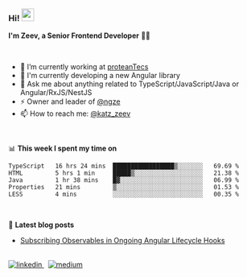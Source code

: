 <h3>
  Hi! <a href="https://www.gautamkrishnar.com/"><img src="https://media.giphy.com/media/hvRJCLFzcasrR4ia7z/giphy.gif" width="25px"></a>
</h3>

**I'm Zeev, a Senior Frontend Developer** 👨‍💻

<br/>

- 🔭 I’m currently working at [proteanTecs](https://www.proteantecs.com)
- 🌱 I'm currently developing a new Angular library 
- 💬 Ask me about anything related to TypeScript/JavaScript/Java or Angular/RxJS/NestJS
- ⚡ Owner and leader of [@ngze](https://github.com/ngze)
- 📫 How to reach me: [@katz_zeev](https://twitter.com/katz_zeev)

<br/>

📊 **This week I spent my time on**
<!--START_SECTION:waka-->
```text
TypeScript   16 hrs 24 mins  █████████████████▒░░░░░░░   69.69 % 
HTML         5 hrs 1 min     █████▒░░░░░░░░░░░░░░░░░░░   21.38 % 
Java         1 hr 38 mins    █▓░░░░░░░░░░░░░░░░░░░░░░░   06.99 % 
Properties   21 mins         ▒░░░░░░░░░░░░░░░░░░░░░░░░   01.53 % 
LESS         4 mins          ░░░░░░░░░░░░░░░░░░░░░░░░░   00.35 % 
```
<!--END_SECTION:waka-->

<br/>

📕 **Latest blog posts**
<!-- BLOG-POST-LIST:START -->
- [Subscribing Observables in Ongoing Angular Lifecycle Hooks](https://medium.com/@zeevkatz/subscribing-observables-in-ongoing-angular-lifecycle-hooks-473224afda?source=rss-7a220ee6b5f1------2)
<!-- BLOG-POST-LIST:END -->

<br/>

<a href="https://linkedin.com/in/zeev-katz" target="_blank">
  <img src=https://img.shields.io/badge/linkedin-%231E77B5.svg?&style=for-the-badge&logo=linkedin&logoColor=white alt=linkedin style="margin-bottom: 5px;" />
</a>
&nbsp;
<a href="https://medium.com/@zeevkatz" target="_blank">
  <img src=https://img.shields.io/badge/medium-%23292929.svg?&style=for-the-badge&logo=medium&logoColor=white alt=medium style="margin-bottom: 5px;" />
</a>  
